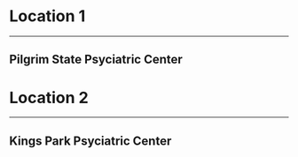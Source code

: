 # Location 1
---
## Pilgrim State Psyciatric Center

# Location 2
---
## Kings Park Psyciatric Center
